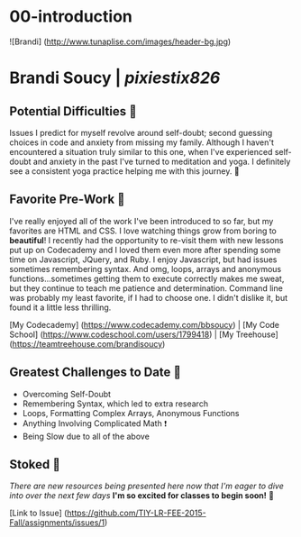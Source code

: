 # 00-introduction
![Brandi] (http://www.tunaplise.com/images/header-bg.jpg)
# Brandi Soucy  |  *pixiestix826*


## Potential Difficulties :vertical_traffic_light:
Issues I predict for myself revolve around self-doubt; second guessing choices in code and anxiety from missing my family.  Although I haven't encountered a situation truly similar to this one, when I've experienced self-doubt and anxiety in the past I've turned to meditation and yoga.  I definitely see a consistent yoga practice helping me with this journey. :pray:

## Favorite Pre-Work :revolving_hearts:
I've really enjoyed all of the work I've been introduced to so far, but my favorites are HTML and CSS. I love watching things grow from boring to **beautiful**!  I recently had the opportunity to re-visit them with new lessons put up on Codecademy and I loved them even more after spending some time on Javascript, JQuery, and Ruby. I enjoy Javascript, but had issues sometimes remembering syntax. And omg, loops, arrays and anonymous functions...sometimes getting them to execute correctly makes me sweat, but they continue to teach me patience and determination. Command line was probably my least favorite, if I had to choose one.  I didn't dislike it, but found it a little less thrilling.

[My Codecademy] (https://www.codecademy.com/bbsoucy)  | [My Code School] (https://www.codeschool.com/users/1799418) |  [My Treehouse] (https://teamtreehouse.com/brandisoucy) 

## Greatest Challenges to Date :mount_fuji:
+ Overcoming Self-Doubt
+ Remembering Syntax, which led to extra research
+ Loops, Formatting Complex Arrays, Anonymous Functions
+ Anything Involving Complicated Math :exclamation:
+ Being Slow due to all of the above

## Stoked :metal:
*There are new resources being presented here now that I'm eager to dive into over the next few days*
**I'm so excited for classes to begin soon!** :clap:

[Link to Issue] (https://github.com/TIY-LR-FEE-2015-Fall/assignments/issues/1)


